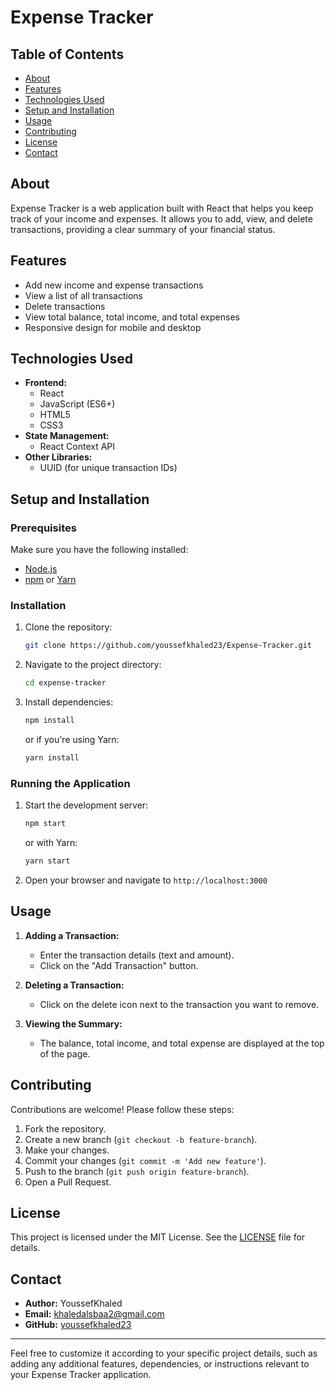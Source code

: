 # Expense Tracker

## Table of Contents

- [About](#about)
- [Features](#features)
- [Technologies Used](#technologies-used)
- [Setup and Installation](#setup-and-installation)
- [Usage](#usage)
- [Contributing](#contributing)
- [License](#license)
- [Contact](#contact)

## About

Expense Tracker is a web application built with React that helps you keep track of your income and expenses. It allows you to add, view, and delete transactions, providing a clear summary of your financial status.

## Features

- Add new income and expense transactions
- View a list of all transactions
- Delete transactions
- View total balance, total income, and total expenses
- Responsive design for mobile and desktop

## Technologies Used

- **Frontend:**
  - React
  - JavaScript (ES6+)
  - HTML5
  - CSS3
- **State Management:**
  - React Context API
- **Other Libraries:**
  - UUID (for unique transaction IDs)

## Setup and Installation

### Prerequisites

Make sure you have the following installed:

- [Node.js](https://nodejs.org/)
- [npm](https://www.npmjs.com/) or [Yarn](https://yarnpkg.com/)

### Installation

1. Clone the repository:
   ```bash
   git clone https://github.com/youssefkhaled23/Expense-Tracker.git
   ```
2. Navigate to the project directory:
   ```bash
   cd expense-tracker
   ```
3. Install dependencies:
   ```bash
   npm install
   ```
   or if you're using Yarn:
   ```bash
   yarn install
   ```

### Running the Application

1. Start the development server:
   ```bash
   npm start
   ```
   or with Yarn:
   ```bash
   yarn start
   ```
2. Open your browser and navigate to `http://localhost:3000`

## Usage

1. **Adding a Transaction:**
   - Enter the transaction details (text and amount).
   - Click on the "Add Transaction" button.

2. **Deleting a Transaction:**
   - Click on the delete icon next to the transaction you want to remove.

3. **Viewing the Summary:**
   - The balance, total income, and total expense are displayed at the top of the page.

## Contributing

Contributions are welcome! Please follow these steps:

1. Fork the repository.
2. Create a new branch (`git checkout -b feature-branch`).
3. Make your changes.
4. Commit your changes (`git commit -m 'Add new feature'`).
5. Push to the branch (`git push origin feature-branch`).
6. Open a Pull Request.

## License

This project is licensed under the MIT License. See the [LICENSE](LICENSE) file for details.

## Contact

- **Author:** YoussefKhaled
- **Email:** khaledalsbaa2@gmail.com
- **GitHub:** [youssefkhaled23](https://github.com/youssefkhaled23)

---

Feel free to customize it according to your specific project details, such as adding any additional features, dependencies, or instructions relevant to your Expense Tracker application.
